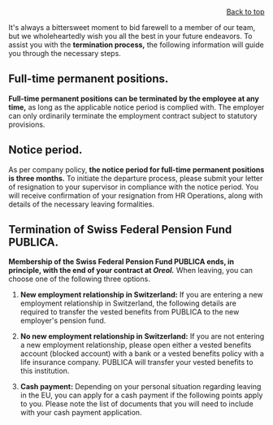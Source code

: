 <div id="readme" class="Box-body readme blob js-code-block-container">
<article class="markdown-body entry-content p-3 p-md-6" itemprop="text">
<p align="right">
<a href="https://github.com/oreol-ag/oreol-web#--advanced-computing-technologies">Back to top</a>
</p>

It's always a bittersweet moment to bid farewell to a member of our team, but we wholeheartedly wish you all the best in your future endeavors. To assist you with the **termination process,** the following information will guide you through the necessary steps.

## Full-time permanent positions.
**Full-time permanent positions can be terminated by the employee at any time,** as long as the applicable notice period is complied with. The employer can only ordinarily terminate the employment contract subject to statutory provisions.

## Notice period.
As per company policy, **the notice period for full-time permanent positions is three months.** To initiate the departure process, please submit your letter of resignation to your supervisor in compliance with the notice period. You will receive confirmation of your resignation from HR Operations, along with details of the necessary leaving formalities.

## Termination of Swiss Federal Pension Fund PUBLICA.
**Membership of the Swiss Federal Pension Fund PUBLICA ends, in principle, with the end of your contract at *Oreol.*** When leaving, you can choose one of the following three options.

1. **New employment relationship in Switzerland:** If you are entering a new employment relationship in Switzerland, the following details are required to transfer the vested benefits from PUBLICA to the new employer's pension fund.

2. **No new employment relationship in Switzerland:** If you are not entering a new employment relationship, please open either a vested benefits account (blocked account) with a bank or a vested benefits policy with a life insurance company. PUBLICA will transfer your vested benefits to this institution.

3. **Cash payment:** Depending on your personal situation regarding leaving in the EU, you can apply for a cash payment if the following points apply to you. Please note the list of documents that you will need to include with your cash payment application.
